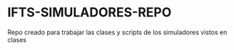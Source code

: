 # IFTS-SIMULADORES-REPO
Repo creado para trabajar las clases y scripts de los simuladores vistos en clases
